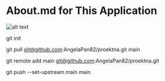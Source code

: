 # About.md for This Application

![alt text](https://yt3.ggpht.com/ytc/AAUvwnhTEa6kEyqgSvL3wMaMbUDZtyHvhXehJppDCeOGUCI=s900-c-k-c0x00ffffff-no-rj)

git init

git pull git@github.com:AngelaPan82/proektna.git main 

git remote add main git@github.com:AngelaPan82/proektna.git   

git push --set-upstream main main 